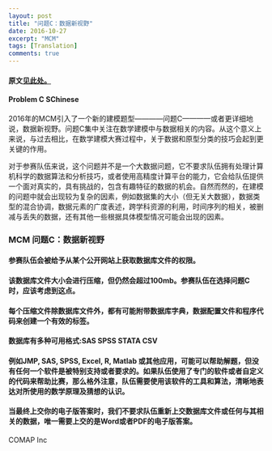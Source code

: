```yaml
---
layout: post
title: "问题C：数据新视野"
date: 2016-10-27
excerpt: "MCM"
tags: [Translation]
comments: true
---
```


#### 原文<a href="http://www.ltxwmh.net/Problem-C-post/">见此处。</a>

#### Problem C SChinese

2016年的MCM引入了一个新的建模题型————问题C————或者更详细地说，数据新视野。问题C集中关注在数学建模中与数据相关的内容。从这个意义上来说，与过去相比，在数学建模大赛过程中，关于数据和原型分类的技巧会起到更关键的作用。

对于参赛队伍来说，这个问题并不是一个大数据问题，它不要求队伍拥有处理计算机科学的数据算法和分析技巧，或者使用高精度计算平台的能力，它会给队伍提供一个面对真实的，具有挑战的，包含有趣特征的数据的机会。自然而然的，在建模的问题中就会出现较为复杂的因素，例如数据集的大小（但无关大数据），数据类型的混合协调，数据元素的广度表述，跨学科资源的利用，时间序列的相关，被删减与丢失的数据，还有其他一些根据具体模型情况可能会出现的因素。

### MCM 问题C：数据新视野

#### 参赛队伍会被给予从某个公开网站上获取数据库文件的权限。

#### 该数据库文件大小会进行压缩，但仍然会超过100mb。参赛队伍在选择问题C时，应该考虑到这点。

#### 每个压缩文件除数据库文件外，都有可能附带数据库字典，数据配置文件和程序代码来创建一个有效的标签。

#### 数据库有多种可用格式:SAS SPSS STATA CSV

#### 例如JMP, SAS, SPSS, Excel, R, Matlab 或其他应用，可能可以帮助解题，但没有任何一个软件是被特别支持或者要求的。如果队伍使用了专门的软件或者自定义的代码来帮助比赛，那么格外注意，队伍需要使用该软件的工具和算法，清晰地表达对所使用的数学原理及猜想的认识。

#### 当最终上交你的电子版答案时，我们不要求队伍重新上交数据库文件或任何与其相关的数据，唯一需要上交的是Word或者PDF的电子版答案。

COMAP Inc



